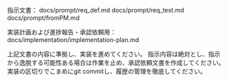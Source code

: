 指示文書：
docs/prompt/req_def.md
docs/prompt/req_test.md
docs/prompt/fromPM.md

実装計画および進捗報告・承認依頼用：
docs/implementation/implementation-plan.md

上記文書の内容に準拠し、実装を進めてください。
指示内容は絶対とし、指示から逸脱する可能性ある場合は作業を止め、承認依頼文書を作成してください。
実装の区切りでこまめにgit commitし、履歴の管理を徹底してください。
